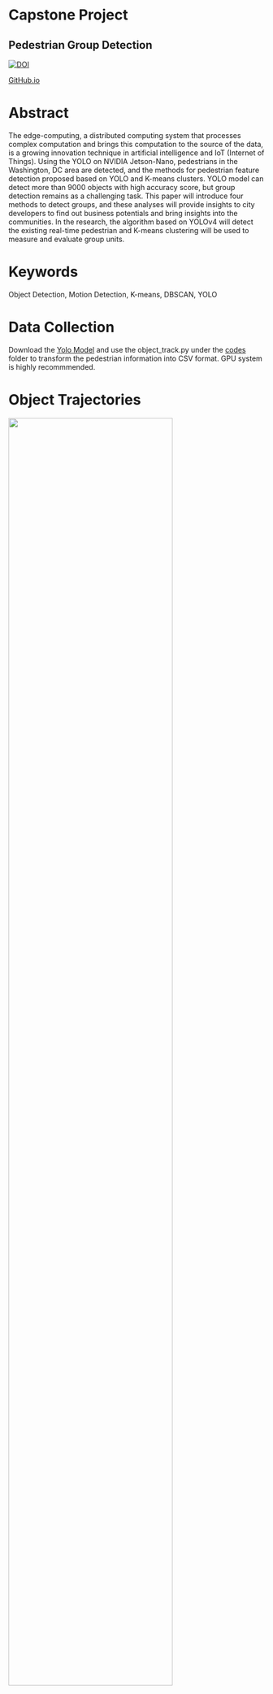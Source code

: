 # Capstone Project
## Pedestrian Group Detection 
[![DOI](https://zenodo.org/badge/353060555.svg)](https://zenodo.org/badge/latestdoi/353060555)

[GitHub.io](https://github.com/huzzie/huzzie.github.io-capstone)
# Abstract
The edge-computing, a distributed computing system that processes complex computation and brings this computation to the source of the data, is a growing innovation technique in artificial intelligence and IoT (Internet of Things). Using the YOLO on NVIDIA Jetson-Nano, pedestrians in the Washington, DC area are detected, and the methods for pedestrian feature detection proposed based on YOLO and K-means clusters. YOLO model can detect more than 9000 objects with high accuracy score, but group detection remains as a challenging task. This paper will introduce four methods to detect groups, and these analyses will provide insights to city developers to find out business potentials and bring insights into the communities. In the research, the algorithm based on YOLOv4 will detect the existing real-time pedestrian and K-means clustering will be used to measure and evaluate group units.

# Keywords
Object Detection, Motion Detection, K-means, DBSCAN, YOLO

# Data Collection
Download the [Yolo Model](https://github.com/theAIGuysCode/yolov4-deepsort) and use the object_track.py under the [codes](https://github.com/huzzie/Capstone_Project/tree/main/codes) folder to transform the pedestrian information into CSV format. GPU system is highly recommmended. 

# Object Trajectories
<img width = '80%' src = 'https://user-images.githubusercontent.com/49483133/117150397-14a5cb00-adf3-11eb-94d1-7de0b8f74342.gif'>

# References
[Deep Sort](https://github.com/nwojke/deep_sort)
[Yolo Model](https://github.com/theAIGuysCode/yolov4-deepsort)
